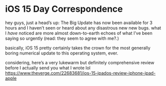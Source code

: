 # iOS 15 Day Correspondence

hey guys, just a head’s up: The Big Update has now been available for 3 hours and I haven’t seen or heard about any disastrous new new bugs. what I *have* noticed are more almost down-to-earth echoes of what I’ve been saying so urgently (read: they seem to agree with me?.)

basically, iOS 15 pretty certainly takes the crown for the most generally boring numerical update to this operating system, ever.

considering, here’s a very lukewarm but definitely comprehensive review before I actually send you what I wrote lol https://www.theverge.com/22683681/ios-15-ipados-review-iphone-ipad-apple

